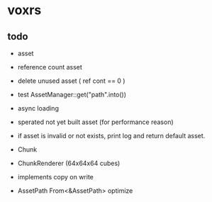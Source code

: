 # voxrs

## todo
- asset
 - reference count asset 
 - delete unused asset ( ref cont == 0 )
 - test AssetManager::get("path".into())
 - async loading
 - sperated not yet built asset (for performance reason)
 - if asset is invalid or not exists, print log and return default asset.

- Chunk
 - ChunkRenderer (64x64x64 cubes)
 - implements copy on write

- AssetPath From<&AssetPath> optimize